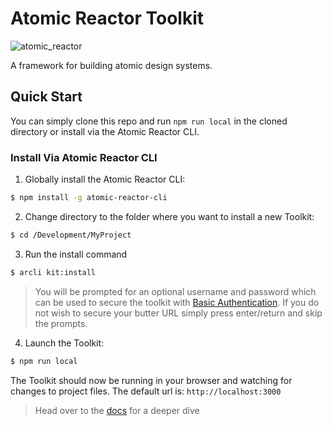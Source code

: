 # Atomic Reactor Toolkit
<img src="https://preview.ibb.co/kcaAQG/atomic_reactor.png" alt="atomic_reactor" border="0" />

A framework for building atomic design systems.

## Quick Start
You can simply clone this repo and run `npm run local` in the cloned directory or install via the Atomic Reactor CLI.


### Install Via Atomic Reactor CLI
1. Globally install the Atomic Reactor CLI:
```sh
$ npm install -g atomic-reactor-cli
```

2. Change directory to the folder where you want to install a new Toolkit:
```sh
$ cd /Development/MyProject
```

3. Run the install command
```sh
$ arcli kit:install
```
> You will be prompted for an optional username and password which can be used to secure the toolkit with [Basic Authentication](https://developer.mozilla.org/en-US/docs/Web/HTTP/Authentication). If you do not wish to secure your butter URL simply press enter/return and skip the prompts.

4. Launch the Toolkit:
```sh
$ npm run local
```

The Toolkit should now be running in your browser and watching for changes to project files. The default url is:
`http://localhost:3000`

> Head over to the [docs](https://github.com/Atomic-Reactor/CLI) for a deeper dive
